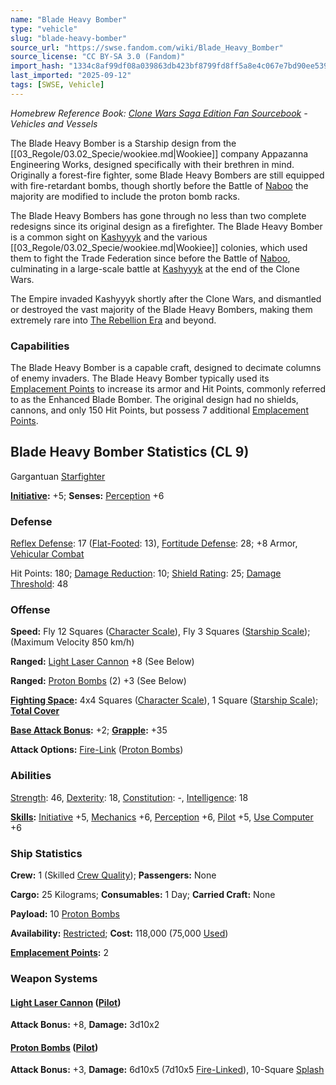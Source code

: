 ```yaml
---
name: "Blade Heavy Bomber"
type: "vehicle"
slug: "blade-heavy-bomber"
source_url: "https://swse.fandom.com/wiki/Blade_Heavy_Bomber"
source_license: "CC BY-SA 3.0 (Fandom)"
import_hash: "1334c8af99df08a039863db423bf8799fd8ff5a8e4c067e7bd90ee5391c28d50"
last_imported: "2025-09-12"
tags: [SWSE, Vehicle]
---
```

*Homebrew Reference Book: [Clone Wars Saga Edition Fan Sourcebook](https://swse.fandom.com/wiki/Clone_Wars_Saga_Edition_Fan_Sourcebook) - Vehicles and Vessels*

The Blade Heavy Bomber is a Starship design from the [[03_Regole/03.02_Specie/wookiee.md|Wookiee]] company Appazanna Engineering Works, designed specifically with their brethren in mind. Originally a forest-fire fighter, some Blade Heavy Bombers are still equipped with fire-retardant bombs, though shortly before the Battle of [Naboo](https://swse.fandom.com/wiki/Naboo) the majority are modified to include the proton bomb racks.

The Blade Heavy Bombers has gone through no less than two complete redesigns since its original design as a firefighter. The Blade Heavy Bomber is a common sight on [Kashyyyk](https://swse.fandom.com/wiki/Kashyyyk) and the various [[03_Regole/03.02_Specie/wookiee.md|Wookiee]] colonies, which used them to fight the Trade Federation since before the Battle of [Naboo](https://swse.fandom.com/wiki/Naboo), culminating in a large-scale battle at [Kashyyyk](https://swse.fandom.com/wiki/Kashyyyk) at the end of the Clone Wars.

The Empire invaded Kashyyyk shortly after the Clone Wars, and dismantled or destroyed the vast majority of the Blade Heavy Bombers, making them extremely rare into [The Rebellion Era](https://swse.fandom.com/wiki/The_Rebellion_Era) and beyond.
### Capabilities
The Blade Heavy Bomber is a capable craft, designed to decimate columns of enemy invaders. The Blade Heavy Bomber typically used its [Emplacement Points](https://swse.fandom.com/wiki/Emplacement_Points) to increase its armor and Hit Points, commonly referred to as the Enhanced Blade Bomber. The original design had no shields, cannons, and only 150 Hit Points, but possess 7 additional [Emplacement Points](https://swse.fandom.com/wiki/Emplacement_Points).

## Blade Heavy Bomber Statistics (CL 9)
Gargantuan [Starfighter](https://swse.fandom.com/wiki/Starfighter)

**[Initiative](https://swse.fandom.com/wiki/Initiative):** +5; **Senses:** [Perception](https://swse.fandom.com/wiki/Perception) +6
### Defense
[Reflex Defense](https://swse.fandom.com/wiki/Reflex_Defense_(Vehicles)): 17 ([Flat-Footed](https://swse.fandom.com/wiki/Flat-Footed): 13), [Fortitude Defense](https://swse.fandom.com/wiki/Fortitude_Defense_(Vehicles)): 28; +8 Armor, [Vehicular Combat](https://swse.fandom.com/wiki/Vehicular_Combat)

Hit Points: 180; [Damage Reduction](https://swse.fandom.com/wiki/Damage_Reduction): 10; [Shield Rating](https://swse.fandom.com/wiki/Shield_Rating): 25; [Damage Threshold](https://swse.fandom.com/wiki/Damage_Threshold_(Vehicles)): 48
### Offense
**Speed:** Fly 12 Squares ([Character Scale](https://swse.fandom.com/wiki/Character_Scale)), Fly 3 Squares ([Starship Scale](https://swse.fandom.com/wiki/Starship_Scale)); (Maximum Velocity 850 km/h)

**Ranged:** [Light Laser Cannon](https://swse.fandom.com/wiki/Light_Laser_Cannon) +8 (See Below)

**Ranged:** [Proton Bombs](https://swse.fandom.com/wiki/Proton_Bombs) (2) +3 (See Below)

**[Fighting Space](https://swse.fandom.com/wiki/Fighting_Space):** 4x4 Squares ([Character Scale](https://swse.fandom.com/wiki/Character_Scale)), 1 Square ([Starship Scale](https://swse.fandom.com/wiki/Starship_Scale)); **[Total Cover](https://swse.fandom.com/wiki/Total_Cover)**

**[Base Attack Bonus](https://swse.fandom.com/wiki/Base_Attack_Bonus):** +2; **[Grapple](https://swse.fandom.com/wiki/Grapple):** +35

**Attack Options:** [Fire-Link](https://swse.fandom.com/wiki/Fire-Link) ([Proton Bombs](https://swse.fandom.com/wiki/Proton_Bombs))
### Abilities
[Strength](https://swse.fandom.com/wiki/Strength): 46, [Dexterity](https://swse.fandom.com/wiki/Dexterity): 18, [Constitution](https://swse.fandom.com/wiki/Constitution): -, [Intelligence](https://swse.fandom.com/wiki/Intelligence): 18

**[Skills](https://swse.fandom.com/wiki/Skills):** [Initiative](https://swse.fandom.com/wiki/Initiative) +5, [Mechanics](https://swse.fandom.com/wiki/Mechanics) +6, [Perception](https://swse.fandom.com/wiki/Perception) +6, [Pilot](https://swse.fandom.com/wiki/Pilot) +5, [Use Computer](https://swse.fandom.com/wiki/Use_Computer) +6
### Ship Statistics
**Crew:** 1 (Skilled [Crew Quality](https://swse.fandom.com/wiki/Crew_Quality)); **Passengers:** None

**Cargo:** 25 Kilograms; **Consumables:** 1 Day; **Carried Craft:** None

**Payload:** 10 [Proton Bombs](https://swse.fandom.com/wiki/Proton_Bombs)

**Availability:** [Restricted](https://swse.fandom.com/wiki/Restricted); **Cost:** 118,000 (75,000 [Used](https://swse.fandom.com/wiki/Used))

**[Emplacement Points](https://swse.fandom.com/wiki/Emplacement_Points):** 2

### Weapon Systems
#### **[Light Laser Cannon](https://swse.fandom.com/wiki/Light_Laser_Cannon) ([Pilot](https://swse.fandom.com/wiki/Pilot_(Vehicle_Combat)))**
**Attack Bonus:** +8, **Damage:** 3d10x2

#### **[Proton Bombs](https://swse.fandom.com/wiki/Proton_Bombs) ([Pilot](https://swse.fandom.com/wiki/Pilot_(Vehicle_Combat)))**
**Attack Bonus:** +3, **Damage:** 6d10x5 (7d10x5 [Fire-Linked](https://swse.fandom.com/wiki/Fire-Linked)), 10-Square [Splash](https://swse.fandom.com/wiki/Splash)